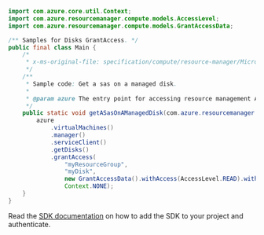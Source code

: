 ```java
import com.azure.core.util.Context;
import com.azure.resourcemanager.compute.models.AccessLevel;
import com.azure.resourcemanager.compute.models.GrantAccessData;

/** Samples for Disks GrantAccess. */
public final class Main {
    /*
     * x-ms-original-file: specification/compute/resource-manager/Microsoft.Compute/stable/2021-08-01/examples/BeginGetAccessManagedDisk.json
     */
    /**
     * Sample code: Get a sas on a managed disk.
     *
     * @param azure The entry point for accessing resource management APIs in Azure.
     */
    public static void getASasOnAManagedDisk(com.azure.resourcemanager.AzureResourceManager azure) {
        azure
            .virtualMachines()
            .manager()
            .serviceClient()
            .getDisks()
            .grantAccess(
                "myResourceGroup",
                "myDisk",
                new GrantAccessData().withAccess(AccessLevel.READ).withDurationInSeconds(300),
                Context.NONE);
    }
}
```

Read the [SDK documentation](https://github.com/Azure/azure-sdk-for-java/blob/azure-resourcemanager_2.12.0/sdk/resourcemanager/azure-resourcemanager/README.md) on how to add the SDK to your project and authenticate.
